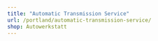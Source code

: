 ```yaml
---
title: "Automatic Transmission Service"
url: /portland/automatic-transmission-service/
shop: Autowerkstatt
---
```


